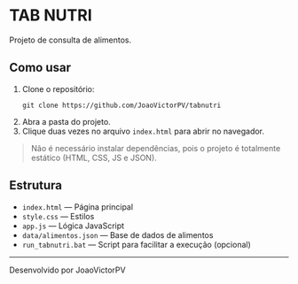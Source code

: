 # TAB NUTRI

Projeto de consulta de alimentos.

## Como usar

1. Clone o repositório:
   ```
   git clone https://github.com/JoaoVictorPV/tabnutri
   ```
2. Abra a pasta do projeto.
3. Clique duas vezes no arquivo `index.html` para abrir no navegador.

> Não é necessário instalar dependências, pois o projeto é totalmente estático (HTML, CSS, JS e JSON).

## Estrutura

- `index.html` — Página principal
- `style.css` — Estilos
- `app.js` — Lógica JavaScript
- `data/alimentos.json` — Base de dados de alimentos
- `run_tabnutri.bat` — Script para facilitar a execução (opcional)

---
Desenvolvido por JoaoVictorPV
